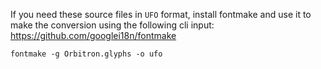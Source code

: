 If you need these source files in `UFO` format, install fontmake and use it to make the conversion using the following cli input: https://github.com/googlei18n/fontmake

```
fontmake -g Orbitron.glyphs -o ufo
```